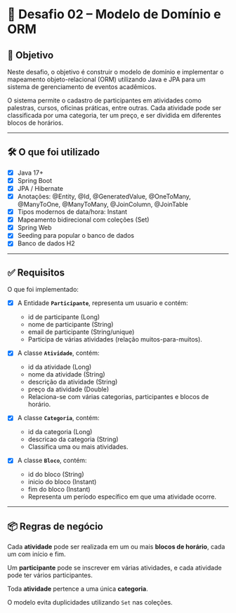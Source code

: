 # 🧩 Desafio 02 – Modelo de Domínio e ORM

## 🎯 Objetivo

Neste desafio, o objetivo é construir o modelo de domínio e implementar o mapeamento objeto-relacional (ORM) utilizando Java e JPA para um sistema de gerenciamento de eventos acadêmicos.

O sistema permite o cadastro de participantes em atividades como palestras, cursos, oficinas práticas, entre outras. Cada atividade pode ser classificada por uma categoria, ter um preço, e ser dividida em diferentes blocos de horários.

---

## 🛠 O que foi utilizado

- [x] Java 17+
- [x] Spring Boot
- [x] JPA / Hibernate
- [x] Anotações: @Entity, @Id, @GeneratedValue, @OneToMany, @ManyToOne, @ManyToMany, @JoinColumn, @JoinTable
- [x] Tipos modernos de data/hora: Instant
- [x] Mapeamento bidirecional com coleções (Set)
- [x] Spring Web
- [x] Seeding para popular o banco de dados
- [x] Banco de dados H2

---

## ✅ Requisitos

O que foi implementado:

- [x] A Entidade **`Participante`**, representa um usuario e contém:
  - id de participante (Long)
  - nome de participante (String)
  - email de participante (String/unique)
  - Participa de várias atividades (relação muitos-para-muitos).
    
- [x] A classe **`Atividade`**, contém:
  - id da atividade (Long)
  - nome da atividade (String)
  - descrição da atividade (String)
  - preço da atividade (Double)
  - Relaciona-se com várias categorias, participantes e blocos de horário.
    
- [x] A classe **`Categoria`**, contém:
  - id da categoria (Long)
  - descricao da categoria (String)
  - Classifica uma ou mais atividades.

- [x] A classe **`Bloco`**, contém:
  - id do bloco (String)
  - inicio do bloco (Instant)
  - fim do bloco (Instant)
  - Representa um período específico em que uma atividade ocorre.

---

## 📦 Regras de negócio

Cada **atividade** pode ser realizada em um ou mais **blocos de horário**, cada um com início e fim.

Um **participante** pode se inscrever em várias atividades, e cada atividade pode ter vários participantes.

Toda **atividade** pertence a uma única **categoria**.

O modelo evita duplicidades utilizando `Set` nas coleções.
